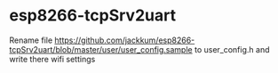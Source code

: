 # esp8266-tcpSrv2uart

Rename file https://github.com/jackkum/esp8266-tcpSrv2uart/blob/master/user/user_config.sample to user_config.h and write there wifi settings
